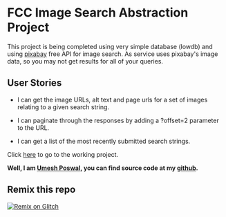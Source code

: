 FCC Image Search Abstraction Project
====================================

This project is being completed using very simple database (lowdb) and using
[pixabay](https://pixabay.com/api/docs/) free API for image search. As service uses pixabay's image data, so you may not get results for all of your queries.

User Stories
------------
* I can get the image URLs, alt text and page urls for a set of images relating to a given search string.

* I can paginate through the responses by adding a ?offset=2 parameter to the URL.
* I can get a list of the most recently submitted search strings.

Click [here](https://strong-printer.glitch.me/) to go to the working project.

**Well, I am [Umesh Poswal](https://github.com/U-n-Me/), you can find source code at my [github](https://github.com/U-n-Me/image-search-abstraction).**


Remix this repo
---------------
[![Remix on Glitch](https://cdn.glitch.com/2703baf2-b643-4da7-ab91-7ee2a2d00b5b%2Fremix-button.svg)](https://glitch.com/edit/#!/import/github/U-n-Me/FCC-Timestamp)
